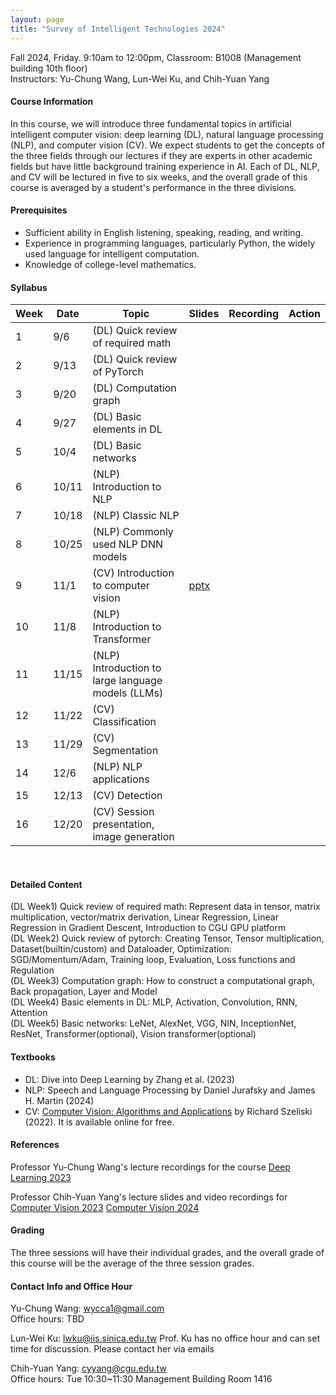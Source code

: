 ```yaml
---
layout: page
title: "Survey of Intelligent Technologies 2024"
---
```


<!--CMD729-64209-->

Fall 2024, Friday. 9:10am to 12:00pm, Classroom: B1008 (Management building 10th floor) <br/>
Instructors: Yu-Chung Wang, Lun-Wei Ku, and Chih-Yuan Yang

#### Course Information

In this course, we will introduce three fundamental topics in artificial intelligent computer vision: deep learning (DL), natural language processing (NLP), and computer vision (CV). We expect students to get the concepts of the three fields through our lectures if they are experts in other academic fields but have little background training experience in AI. Each of DL, NLP, and CV will be lectured in five to six weeks, and the overall grade of this course is averaged by a student's performance in the three divisions.

#### Prerequisites

- Sufficient ability in English listening, speaking, reading, and writing. 
- Experience in programming languages, particularly Python, the widely used language for intelligent computation. 
- Knowledge of college-level mathematics.


#### Syllabus

|Week|Date|Topic                   |Slides   |Recording | Action |
|---|---|---|---|---|---|
|1   |9/6        | (DL) Quick review of required math          |      |          |                              |
|2   |9/13       | (DL) Quick review of PyTorch                |      |          |                              |
|3   |9/20       | (DL) Computation graph                      |      |          |                              |
|4   |9/27       | (DL) Basic elements in DL                   |      |          |                              |
|5   |10/4       | (DL) Basic networks                         |      |          |                              |
|6   |10/11      | (NLP) Introduction to NLP                   |      |          |                              |
|7   |10/18      | (NLP) Classic NLP                           |      |          |                              |
|8   |10/25      | (NLP) Commonly used NLP DNN models          |      |          |                              |
|9   |11/1       | (CV) Introduction to computer vision        | [pptx](https://changgunguniversity-my.sharepoint.com/:p:/g/personal/d000019097_cgu_edu_tw/EeDnkey8m6JOlSIxD9B1vZsBJLWGfMqOvZgguW17Jlxvvw?e=iOGLmw)     |          |                              |
|10  |11/8       | (NLP) Introduction to Transformer           |      |          |                              | 
|11  |11/15      | (NLP) Introduction to large language models (LLMs) |      |          |                              |
|12  |11/22      | (CV) Classification                         |      |          |                              |
|13  |11/29      | (CV) Segmentation                           |      |          |                              |
|14  |12/6       | (NLP) NLP applications                      |      |          |                              |
|15  |12/13      | (CV) Detection                              |      |          |                              | Presentation slides due
|16  |12/20      | (CV) Session presentation, image generation |      |          |                              |

<br/>

#### Detailed Content

(DL Week1) Quick review of required math: Represent data in tensor, matrix multiplication, vector/matrix derivation, Linear Regression, Linear Regression in Gradient Descent, Introduction to CGU GPU platform <br/>
(DL Week2) Quick review of pytorch: Creating Tensor, Tensor multiplication, Dataset(builtin/custom) and Dataloader, Optimization: SGD/Momentum/Adam, Training loop, Evaluation, Loss functions and Regulation <br/>
(DL Week3) Computation graph: How to construct a computational graph, Back propagation, Layer and Model <br/>
(DL Week4) Basic elements in DL: MLP, Activation, Convolution, RNN, Attention <br/>
(DL Week5) Basic networks: LeNet, AlexNet, VGG, NIN, InceptionNet, ResNet, Transformer(optional), Vision transformer(optional) <br/>

#### Textbooks

- DL: Dive into Deep Learning by Zhang et al. (2023)
- NLP: Speech and Language Processing by Daniel Jurafsky and James H. Martin (2024)
- CV: [Computer Vision: Algorithms and Applications](http://szeliski.org/Book/) by Richard Szeliski (2022). It is available online for free.

#### References
Professor Yu-Chung Wang's lecture recordings for the course [Deep Learning 2023](https://www.youtube.com/playlist?list=PLuPI6qfPbpmijnPKBHH0B34bKqxi3Fxn1)

Professor Chih-Yuan Yang's lecture slides and video recordings for [Computer Vision 2023](https://yangchihyuan.github.io/courses/cv2023)
[Computer Vision 2024](https://yangchihyuan.github.io/courses/cv2024)
#### Grading
The three sessions will have their individual grades, and the overall grade of this course will be the average of the three session grades. 

#### Contact Info and Office Hour
Yu-Chung Wang: wycca1@gmail.com <br/>
Office hours: TBD<br/>

Lun-Wei Ku: lwku@iis.sinica.edu.tw
Prof. Ku has no office hour and can set time for discussion. Please contact her via emails<br/>

Chih-Yuan Yang: cyyang@cgu.edu.tw <br/>
Office hours: Tue 10:30~11:30 Management Building Room 1416<br/>
